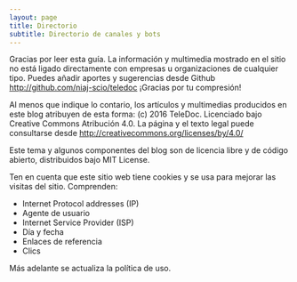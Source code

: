 ```yaml
---
layout: page
title: Directorio
subtitle: Directorio de canales y bots
---
```


Gracias por leer esta guía. La información y multimedia mostrado en el sitio no está ligado directamente con empresas u organizaciones de cualquier tipo. Puedes añadir aportes y sugerencias desde Github http://github.com/niaj-scio/teledoc ¡Gracias por tu compresión!

Al menos que indique lo contario, los artículos y multimedias producidos en este blog atribuyen de esta forma:
(c) 2016 TeleDoc. Licenciado bajo Creative Commons Atribución 4.0. La página y el texto legal puede consultarse desde http://creativecommons.org/licenses/by/4.0/

Este tema y algunos componentes del blog son de licencia libre y de código abierto, distribuidos bajo MIT License. 

Ten en cuenta que este sitio web tiene cookies y se usa para mejorar las visitas del sitio. Comprenden:
* Internet Protocol addresses (IP)
* Agente de usuario
* Internet Service Provider (ISP)
* Día y fecha
* Enlaces de referencia
* Clics

Más adelante se actualiza la política de uso.